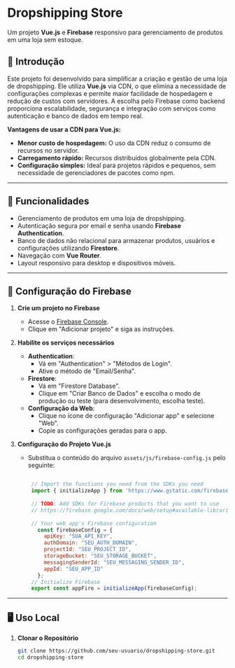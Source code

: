 # Dropshipping Store

Um projeto **Vue.js** e **Firebase** responsivo para gerenciamento de produtos em uma loja sem estoque.

## 📖 Introdução

Este projeto foi desenvolvido para simplificar a criação e gestão de uma loja de dropshipping. Ele utiliza **Vue.js** via CDN, o que elimina a necessidade de configurações complexas e permite maior facilidade de hospedagem e redução de custos com servidores. A escolha pelo Firebase como backend proporciona escalabilidade, segurança e integração com serviços como autenticação e banco de dados em tempo real.

**Vantagens de usar a CDN para Vue.js:**
- **Menor custo de hospedagem:** O uso da CDN reduz o consumo de recursos no servidor.
- **Carregamento rápido:** Recursos distribuídos globalmente pela CDN.
- **Configuração simples:** Ideal para projetos rápidos e pequenos, sem necessidade de gerenciadores de pacotes como npm.

---

## 🚀 Funcionalidades
- Gerenciamento de produtos em uma loja de dropshipping.
- Autenticação segura por email e senha usando **Firebase Authentication**.
- Banco de dados não relacional para armazenar produtos, usuários e configurações utilizando **Firestore**.
- Navegação com **Vue Router**.
- Layout responsivo para desktop e dispositivos móveis.

---

## 🔧 Configuração do Firebase

1. **Crie um projeto no Firebase**
   - Acesse o [Firebase Console](https://console.firebase.google.com/).
   - Clique em "Adicionar projeto" e siga as instruções.

2. **Habilite os serviços necessários**
   - **Authentication**:
     - Vá em "Authentication" > "Métodos de Login".
     - Ative o método de "Email/Senha".
   - **Firestore**:
     - Vá em "Firestore Database".
     - Clique em "Criar Banco de Dados" e escolha o modo de produção ou teste (para desenvolvimento, escolha teste).
   - **Configuração da Web**:
     - Clique no ícone de configuração "Adicionar app" e selecione "Web".
     - Copie as configurações geradas para o app.

3. **Configuração do Projeto Vue.js**
   - Substitua o conteúdo do arquivo `assets/js/firebase-config.js` pelo seguinte:
     ```javascript
     
      // Import the functions you need from the SDKs you need
      import { initializeApp } from 'https://www.gstatic.com/firebasejs/11.0.2/firebase-app.js';
      
      // TODO: Add SDKs for Firebase products that you want to use
      // https://firebase.google.com/docs/web/setup#available-libraries
      
      // Your web app's Firebase configuration
        const firebaseConfig = {
          apiKey: "SUA_API_KEY",
          authDomain: "SEU_AUTH_DOMAIN",
          projectId: "SEU_PROJECT_ID",
          storageBucket: "SEU_STORAGE_BUCKET",
          messagingSenderId: "SEU_MESSAGING_SENDER_ID",
          appId: "SEU_APP_ID"
        };
      // Initialize Firebase
      export const appFire = initializeApp(firebaseConfig);
     ```

---

## 🖥️ Uso Local

1. **Clonar o Repositório**
   ```bash
   git clone https://github.com/seu-usuario/dropshipping-store.git
   cd dropshipping-store
